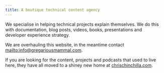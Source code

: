 ```yaml
---
title: A boutique technical content agency
---
```


We specialise in helping technical projects explain themselves. We do this with documentation, blog posts, videos, books, presentations and developer experience strategy.

We are overhauling this website, in the meantime contact <mailto:info@gregariousmammal.com>.

If you are looking for the content, projects and podcasts that used to live here, they have all moved to a shiney new home at [chrischinchilla.com](https://chrischinchilla.com).
